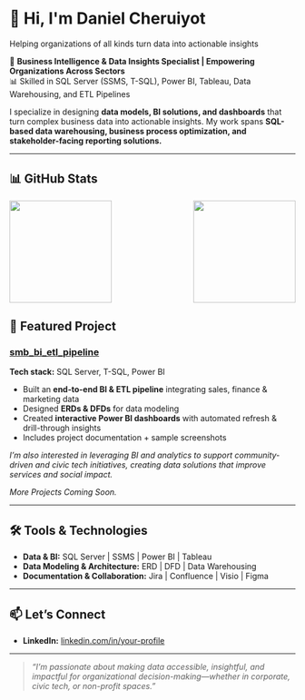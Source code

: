 # 👋 Hi, I'm Daniel Cheruiyot
Helping organizations of all kinds turn data into actionable insights

💼 **Business Intelligence & Data Insights Specialist | Empowering Organizations Across Sectors**  
📊 Skilled in SQL Server (SSMS, T-SQL), Power BI, Tableau, Data Warehousing, and ETL Pipelines  

I specialize in designing **data models, BI solutions, and dashboards** that turn complex business data into actionable insights. My work spans **SQL-based data warehousing, business process optimization, and stakeholder-facing reporting solutions.**  

---

## 📊 GitHub Stats  

<div style="display: flex; justify-content: space-between;">
  
  <img src="https://github-readme-stats.vercel.app/api?username=DLCheruiyot&show_icons=true&theme=default" height="180">
  
  <img src="https://github-readme-stats.vercel.app/api/top-langs/?username=DLCheruiyot&layout=compact" height="180">

</div>


## 🔹 Featured Project  

### [smb_bi_etl_pipeline](https://github.com/DLCheruiyot/SMB_2_Anonymized)  
**Tech stack:** SQL Server, T-SQL, Power BI  
- Built an **end-to-end BI & ETL pipeline** integrating sales, finance & marketing data  
- Designed **ERDs & DFDs** for data modeling  
- Created **interactive Power BI dashboards** with automated refresh & drill-through insights  
- Includes project documentation + sample screenshots  

*I’m also interested in leveraging BI and analytics to support community-driven and civic tech initiatives, creating data solutions that improve services and social impact.*  

*More Projects Coming Soon.*  

---

## 🛠️ Tools & Technologies  

- **Data & BI:** SQL Server | SSMS | Power BI | Tableau  
- **Data Modeling & Architecture:** ERD | DFD | Data Warehousing  
- **Documentation & Collaboration:** Jira | Confluence | Visio | Figma  

---

## 📫 Let’s Connect  

- **LinkedIn:** [linkedin.com/in/your-profile](www.linkedin.com/in/cheruiyotdaniel)   

---

> _“I’m passionate about making data accessible, insightful, and impactful for organizational decision-making—whether in corporate, civic tech, or non-profit spaces.”_

